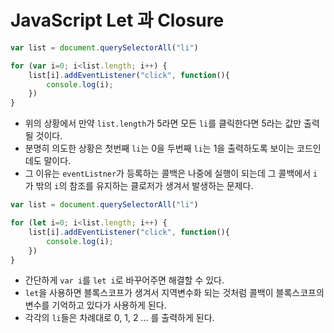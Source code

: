 # JavaScript Let 과 Closure

```javascript
var list = document.querySelectorAll("li")

for (var i=0; i<list.length; i++) {
    list[i].addEventListener("click", function(){
        console.log(i);
    })
}
```
- 위의 상황에서 만약 `list.length`가 5라면 모든 `li`를 클릭한다면 5라는 값만 출력될 것이다.
- 분명히 의도한 상황은 첫번째 `li`는 0을 두번째 `li`는 1을 출력하도록 보이는 코드인데도 말이다.
- 그 이유는 `eventListner`가 등록하는 콜백은 나중에 실행이 되는데 그 콜백에서 `i`가 밖의 `i`의 참조를 유지하는 클로저가 생겨서 발생하는 문제다.

```javascript
var list = document.querySelectorAll("li")

for (let i=0; i<list.length; i++) {
    list[i].addEventListener("click", function(){
        console.log(i);
    })
}
```
- 간단하게 `var i`를 `let i`로 바꾸어주면 해결할 수 있다.
- `let`을 사용하면 블록스코프가 생겨서 지역변수화 되는 것처럼 콜백이 블록스코프의 변수를 기억하고 있다가 사용하게 된다.
- 각각의 `li`들은 차례대로 0, 1, 2 ... 를 출력하게 된다.